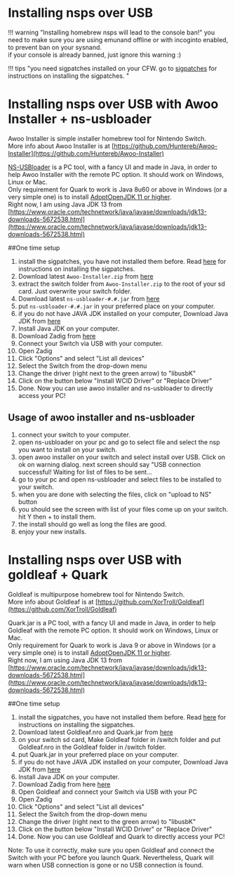 # Installing nsps over USB




!!! warning "Installing homebrew nsps will lead to the console ban!"
	you need to make sure you are using emunand offline or with incoginto enabled, to prevent ban on your sysnand.      
	if your console is already banned, just ignore this warning :)  


!!! tips "you need sigpatches installed on your CFW.  go to [sigpatches](/extras/sigpatches) for instructions on installing the sigpatches.  "


# Installing nsps over USB with Awoo Installer + ns-usbloader

Awoo Installer is simple installer homebrew tool for Nintendo Switch.   
More info about Awoo Installer is at [https://github.com/Huntereb/Awoo-Installer](https://github.com/Huntereb/Awoo-Installer)  


[NS-USBloader](https://github.com/developersu/ns-usbloader/releases) is a PC tool, with a fancy UI and made in Java, in order to help Awoo Installer with the remote PC option. It should work on Windows, Linux or Mac.   
Only requirement for Quark to work is Java 8u60 or above in Windows (or a very simple one) is to install [AdoptOpenJDK 11 or higher](https://adoptopenjdk.net).   
Right now, I am using Java JDK 13 from [https://www.oracle.com/technetwork/java/javase/downloads/jdk13-downloads-5672538.html](https://www.oracle.com/technetwork/java/javase/downloads/jdk13-downloads-5672538.html)



##One time setup

1. install the sigpatches, you have not installed them before.  Read [here](/extras/sigpatches) for instructions on installing the sigpatches.  
2. Download latest `Awoo-Installer.zip` from [here](https://github.com/Huntereb/Awoo-Installer/releases)
3. extract the switch folder from `Awoo-Installer.zip` to the root of your sd card. Just overwrite your switch folder.   
4. Download latest `ns-usbloader-#.#.jar` from [here](https://github.com/developersu/ns-usbloader/releases)  
5. put `ns-usbloader-#.#.jar` in your preferred place on your computer.   
6. if you do not have JAVA JDK installed on your computer, Download Java JDK from [here](https://adoptopenjdk.net)
7. Install Java JDK on your computer. 
8. Download Zadig from [here](https://zadig.akeo.ie/)  
9. Connect your Switch via USB with your computer. 
10. Open Zadig  
11. Click "Options" and select "List all devices"  
12. Select the Switch from the drop-down menu  
13. Change the driver (right next to the green arrow) to "libusbK"  
14. Click on the button below "Install WCID Driver" or "Replace Driver"  
15. Done. Now you can use awoo installer and ns-usbloader to directly access your PC! 


## Usage of awoo installer and ns-usbloader  

1. connect your switch to your computer. 
2. open ns-usbloader on your pc and go to select file and select the nsp you want to install on your switch.   
3. open awoo installer on your switch and select install over USB. Click on ok on warning dialog. next screen should say "USB connection successful! Waiting for list of files to be sent...  
4. go to your pc and open ns-usbloader and select files to be installed to your switch.     
5. when you are done with selecting the files, click on "upload to NS" button 
6. you should see the screen with list of your files come up on your switch.  hit Y then +  to install them.   
7. the install should go well as long the files are good.   
8. enjoy your new installs.   





# Installing nsps over USB with goldleaf + Quark


Goldleaf is multipurpose homebrew tool for Nintendo Switch.   
More info about Goldleaf is at [https://github.com/XorTroll/Goldleaf](https://github.com/XorTroll/Goldleaf)   

Quark.jar is a PC tool, with a fancy UI and made in Java, in order to help Goldleaf with the remote PC option. It should work on Windows, Linux or Mac.   
Only requirement for Quark to work is Java 9 or above in Windows (or a very simple one) is to install [AdoptOpenJDK 11 or higher](https://adoptopenjdk.net).   
Right now, I am using Java JDK 13 from [https://www.oracle.com/technetwork/java/javase/downloads/jdk13-downloads-5672538.html](https://www.oracle.com/technetwork/java/javase/downloads/jdk13-downloads-5672538.html)


##One time setup

1. install the sigpatches, you have not installed them before.  Read [here](/extras/sigpatches) for instructions on installing the sigpatches.  
2. Download latest Goldleaf.nro and Quark.jar from [here](https://github.com/XorTroll/Goldleaf/releases)
3. on your switch sd card, Make Goldleaf folder in /switch folder and put Goldleaf.nro in the Goldleaf folder in /switch folder.   
4. put Quark.jar in your preferred place on your computer.   
5. if you do not have JAVA JDK installed on your computer, Download Java JDK from [here](https://adoptopenjdk.net)
6. Install Java JDK on your computer. 
7. Download Zadig from here [here](https://zadig.akeo.ie/)  
8. Open Goldleaf and connect your Switch via USB with your PC  
9. Open Zadig  
10. Click "Options" and select "List all devices"  
11. Select the Switch from the drop-down menu  
12. Change the driver (right next to the green arrow) to "libusbK"  
13. Click on the button below "Install WCID Driver" or "Replace Driver"  
14. Done. Now you can use Goldleaf and Quark to directly access your PC!  


Note: To use it correctly, make sure you open Goldleaf and connect the Switch with your PC before you launch Quark. Nevertheless, Quark will warn when USB connection is gone or no USB connection is found.



       
&nbsp;
